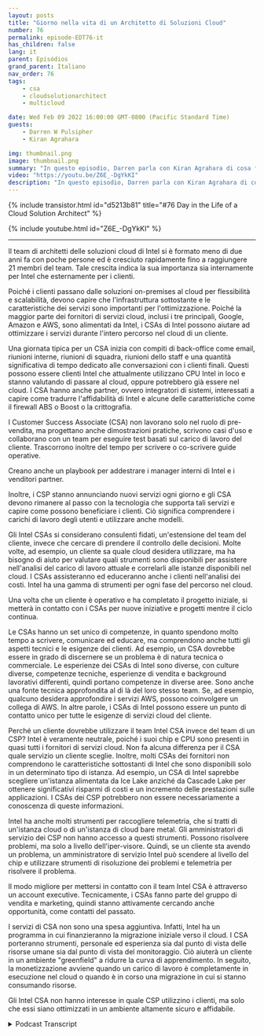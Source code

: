 ```yaml
---
layout: posts
title: "Giorno nella vita di un Architetto di Soluzioni Cloud"
number: 76
permalink: episode-EDT76-it
has_children: false
lang: it
parent: Episódios
grand_parent: Italiano
nav_order: 76
tags:
    - csa
    - cloudsolutionarchitect
    - multicloud

date: Wed Feb 09 2022 16:00:00 GMT-0800 (Pacific Standard Time)
guests:
    - Darren W Pulsipher
    - Kiran Agrahara

img: thumbnail.png
image: thumbnail.png
summary: "In questo episodio, Darren parla con Kiran Agrahara di cosa fanno gli architetti delle soluzioni cloud di Intel (CSA) in una giornata per beneficiare non solo i fornitori di servizi cloud (CSP), ma anche gli utenti finali."
video: "https://youtu.be/Z6E_-DgYkKI"
description: "In questo episodio, Darren parla con Kiran Agrahara di cosa fanno gli architetti delle soluzioni cloud di Intel (CSA) in una giornata per beneficiare non solo i fornitori di servizi cloud (CSP), ma anche gli utenti finali."
---
```


<div>
{% include transistor.html id="d5213b81" title="#76 Day in the Life of a Cloud Solution Architect" %}

{% include youtube.html id="Z6E_-DgYkKI" %}
</div>

---

Il team di architetti delle soluzioni cloud di Intel si è formato meno di due anni fa con poche persone ed è cresciuto rapidamente fino a raggiungere 21 membri del team. Tale crescita indica la sua importanza sia internamente per Intel che esternamente per i clienti.

Poiché i clienti passano dalle soluzioni on-premises al cloud per flessibilità e scalabilità, devono capire che l'infrastruttura sottostante e le caratteristiche dei servizi sono importanti per l'ottimizzazione. Poiché la maggior parte dei fornitori di servizi cloud, inclusi i tre principali, Google, Amazon e AWS, sono alimentati da Intel, i CSAs di Intel possono aiutare ad ottimizzare i servizi durante l'intero percorso nel cloud di un cliente.

Una giornata tipica per un CSA inizia con compiti di back-office come email, riunioni interne, riunioni di squadra, riunioni dello staff e una quantità significativa di tempo dedicato alle conversazioni con i clienti finali. Questi possono essere clienti Intel che attualmente utilizzano CPU Intel in loco e stanno valutando di passare al cloud, oppure potrebbero già essere nel cloud. I CSA hanno anche partner, ovvero integratori di sistemi, interessati a capire come tradurre l'affidabilità di Intel e alcune delle caratteristiche come il firewall ABS o Boost o la crittografia.

I Customer Success Associate (CSA) non lavorano solo nel ruolo di pre-vendita, ma progettano anche dimostrazioni pratiche, scrivono casi d'uso e collaborano con un team per eseguire test basati sul carico di lavoro del cliente. Trascorrono inoltre del tempo per scrivere o co-scrivere guide operative.

Creano anche un playbook per addestrare i manager interni di Intel e i venditori partner.

Inoltre, i CSP stanno annunciando nuovi servizi ogni giorno e gli CSA devono rimanere al passo con la tecnologia che supporta tali servizi e capire come possono beneficiare i clienti. Ciò significa comprendere i carichi di lavoro degli utenti e utilizzare anche modelli.

Gli Intel CSAs si considerano consulenti fidati, un'estensione del team del cliente, invece che cercare di prendere il controllo delle decisioni. Molte volte, ad esempio, un cliente sa quale cloud desidera utilizzare, ma ha bisogno di aiuto per valutare quali strumenti sono disponibili per assistere nell'analisi del carico di lavoro attuale e correlarli alle istanze disponibili nel cloud. I CSAs assisteranno ed educeranno anche i clienti nell'analisi dei costi. Intel ha una gamma di strumenti per ogni fase del percorso nel cloud.

Una volta che un cliente è operativo e ha completato il progetto iniziale, si metterà in contatto con i CSAs per nuove iniziative e progetti mentre il ciclo continua.

Le CSAs hanno un set unico di competenze, in quanto spendono molto tempo a scrivere, comunicare ed educare, ma comprendono anche tutti gli aspetti tecnici e le esigenze dei clienti. Ad esempio, un CSA dovrebbe essere in grado di discernere se un problema è di natura tecnica o commerciale. Le esperienze dei CSAs di Intel sono diverse, con culture diverse, competenze tecniche, esperienze di vendita e background lavorativi differenti, quindi portano competenze in diverse aree. Sono anche una fonte tecnica approfondita al di là del loro stesso team. Se, ad esempio, qualcuno desidera approfondire i servizi AWS, possono coinvolgere un collega di AWS. In altre parole, i CSAs di Intel possono essere un punto di contatto unico per tutte le esigenze di servizi cloud del cliente.

Perché un cliente dovrebbe utilizzare il team Intel CSA invece del team di un CSP? Intel è veramente neutrale, poiché i suoi chip e CPU sono presenti in quasi tutti i fornitori di servizi cloud. Non fa alcuna differenza per il CSA quale servizio un cliente sceglie. Inoltre, molti CSAs dei fornitori non comprendono le caratteristiche sottostanti di Intel che sono disponibili solo in un determinato tipo di istanza. Ad esempio, un CSA di Intel saprebbe scegliere un'istanza alimentata da Ice Lake anziché da Cascade Lake per ottenere significativi risparmi di costi e un incremento delle prestazioni sulle applicazioni. I CSAs dei CSP potrebbero non essere necessariamente a conoscenza di queste informazioni.

Intel ha anche molti strumenti per raccogliere telemetria, che si tratti di un'istanza cloud o di un'istanza di cloud bare metal. Gli amministratori di servizio dei CSP non hanno accesso a questi strumenti. Possono risolvere problemi, ma solo a livello dell'iper-visore. Quindi, se un cliente sta avendo un problema, un amministratore di servizio Intel può scendere al livello del chip e utilizzare strumenti di risoluzione dei problemi e telemetria per risolvere il problema.

Il modo migliore per mettersi in contatto con il team Intel CSA è attraverso un account executive. Tecnicamente, i CSAs fanno parte del gruppo di vendita e marketing, quindi stanno attivamente cercando anche opportunità, come contatti del passato.

I servizi di CSA non sono una spesa aggiuntiva. Infatti, Intel ha un programma in cui finanzieranno la migrazione iniziale verso il cloud. I CSA porteranno strumenti, personale ed esperienza sia dal punto di vista delle risorse umane sia dal punto di vista del monitoraggio. Ciò aiuterà un cliente in un ambiente "greenfield" a ridurre la curva di apprendimento. In seguito, la monetizzazione avviene quando un carico di lavoro è completamente in esecuzione nel cloud o quando è in corso una migrazione in cui si stanno consumando risorse.

Gli Intel CSA non hanno interesse in quale CSP utilizzino i clienti, ma solo che essi siano ottimizzati in un ambiente altamente sicuro e affidabile.



<details>
<summary> Podcast Transcript </summary>

<p></p>

</details>
